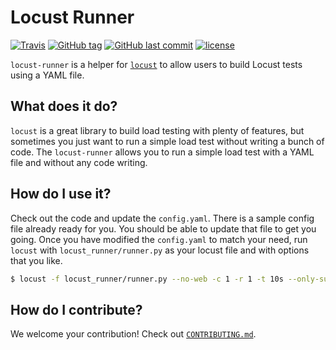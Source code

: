 # Locust Runner

[![Travis](https://img.shields.io/travis/hanpeter/locust-runner.svg?logo=travis)](https://travis-ci.org/hanpeter/locust-runner)
[![GitHub tag](https://img.shields.io/github/tag/hanpeter/locust-runner.svg?logo=github)](https://github.com/hanpeter/locust-runner/tags)
[![GitHub last commit](https://img.shields.io/github/last-commit/hanpeter/locust-runner.svg?logo=github)](https://github.com/hanpeter/locust-runner/commits)
[![license](https://img.shields.io/github/license/hanpeter/locust-runner.svg)](LICENSE)

`locust-runner` is a helper for [`locust`](https://locust.io/) to allow users to build Locust tests using a YAML file.

## What does it do?
`locust` is a great library to build load testing with plenty of features, but sometimes you just want to run a simple load test without writing a bunch of code. The `locust-runner` allows you to run a simple load test with a YAML file and without any code writing.

## How do I use it?
Check out the code and update the `config.yaml`. There is a sample config file already ready for you. You should be able to update that file to get you going. Once you have modified the `config.yaml` to match your need, run `locust` with `locust_runner/runner.py` as your locust file and with options that you like.

```bash
$ locust -f locust_runner/runner.py --no-web -c 1 -r 1 -t 10s --only-summary
```

## How do I contribute?
We welcome your contribution! Check out [`CONTRIBUTING.md`](.github/CONTRIBUTING.md).
